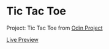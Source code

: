 # Tic Tac Toe

Project: Tic Tac Toe from [Odin Project](https://www.theodinproject.com/lessons/node-path-javascript-tic-tac-toe)

[Live Preview](https://jdy7149.github.io/odin-tic-tac-toe)